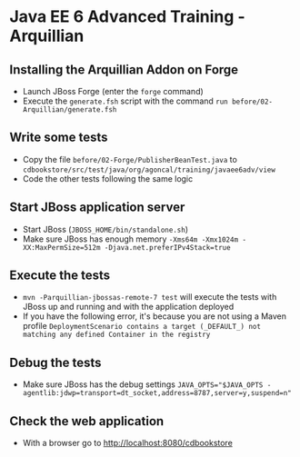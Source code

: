 # Java EE 6 Advanced Training - Arquillian

## Installing the Arquillian Addon on Forge

* Launch JBoss Forge (enter the `forge` command)
* Execute the `generate.fsh` script with the command `run before/02-Arquillian/generate.fsh` 

## Write some tests

* Copy the file `before/02-Forge/PublisherBeanTest.java` to `cdbookstore/src/test/java/org/agoncal/training/javaee6adv/view`
* Code the other tests following the same logic

## Start JBoss application server

* Start JBoss (`JBOSS_HOME/bin/standalone.sh`)
* Make sure JBoss has enough memory `-Xms64m -Xmx1024m -XX:MaxPermSize=512m -Djava.net.preferIPv4Stack=true`

## Execute the tests

* `mvn -Parquillian-jbossas-remote-7 test` will execute the tests with JBoss up and running and with the application deployed
* If you have the following error, it's because you are not using a Maven profile `DeploymentScenario contains a target (_DEFAULT_) not matching any defined Container in the registry`

## Debug the tests

* Make sure JBoss has the debug settings `JAVA_OPTS="$JAVA_OPTS -agentlib:jdwp=transport=dt_socket,address=8787,server=y,suspend=n"`

## Check the web application

* With a browser go to [http://localhost:8080/cdbookstore]()

